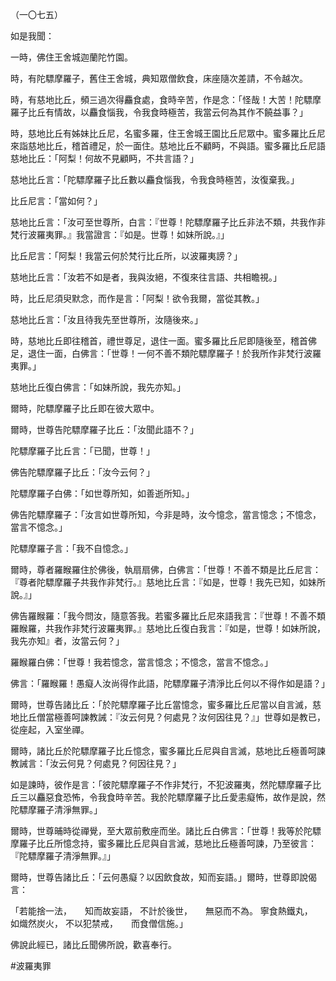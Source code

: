 （一〇七五）

如是我聞：

一時，佛住王舍城迦蘭陀竹園。

時，有陀驃摩羅子，舊住王舍城，典知眾僧飲食，床座隨次差請，不令越次。

時，有慈地比丘，頻三過次得麤食處，食時辛苦，作是念：「怪哉！大苦！陀驃摩羅子比丘有情故，以麤食惱我，令我食時極苦，我當云何為其作不饒益事？」

時，慈地比丘有姊妹比丘尼，名蜜多羅，住王舍城王園比丘尼眾中。蜜多羅比丘尼來詣慈地比丘，稽首禮足，於一面住。慈地比丘不顧眄，不與語。蜜多羅比丘尼語慈地比丘：「阿梨！何故不見顧眄，不共言語？」

慈地比丘言：「陀驃摩羅子比丘數以麤食惱我，令我食時極苦，汝復棄我。」

比丘尼言：「當如何？」

慈地比丘言：「汝可至世尊所，白言：『世尊！陀驃摩羅子比丘非法不類，共我作非梵行波羅夷罪。』我當證言：『如是。世尊！如妹所說。』」

比丘尼言：「阿梨！我當云何於梵行比丘所，以波羅夷謗？」

慈地比丘言：「汝若不如是者，我與汝絕，不復來往言語、共相瞻視。」

時，比丘尼須臾默念，而作是言：「阿梨！欲令我爾，當從其教。」

慈地比丘言：「汝且待我先至世尊所，汝隨後來。」

時，慈地比丘即往稽首，禮世尊足，退住一面。蜜多羅比丘尼即隨後至，稽首佛足，退住一面，白佛言：「世尊！一何不善不類陀驃摩羅子！於我所作非梵行波羅夷罪。」

慈地比丘復白佛言：「如妹所說，我先亦知。」

爾時，陀驃摩羅子比丘即在彼大眾中。

爾時，世尊告陀驃摩羅子比丘：「汝聞此語不？」

陀驃摩羅子比丘言：「已聞，世尊！」

佛告陀驃摩羅子比丘：「汝今云何？」

陀驃摩羅子白佛：「如世尊所知，如善逝所知。」

佛告陀驃摩羅子：「汝言如世尊所知，今非是時，汝今憶念，當言憶念；不憶念，當言不憶念。」

陀驃摩羅子言：「我不自憶念。」

爾時，尊者羅睺羅住於佛後，執扇扇佛，白佛言：「世尊！不善不類是比丘尼言：『尊者陀驃摩羅子共我作非梵行。』慈地比丘言：『如是，世尊！我先已知，如妹所說。』」

佛告羅睺羅：「我今問汝，隨意答我。若蜜多羅比丘尼來語我言：『世尊！不善不類羅睺羅，共我作非梵行波羅夷罪。』慈地比丘復白我言：『如是，世尊！如妹所說，我先亦知』者，汝當云何？」

羅睺羅白佛：「世尊！我若憶念，當言憶念；不憶念，當言不憶念。」

佛言：「羅睺羅！愚癡人汝尚得作此語，陀驃摩羅子清淨比丘何以不得作如是語？」

爾時，世尊告諸比丘：「於陀驃摩羅子比丘當憶念，蜜多羅比丘尼當以自言滅，慈地比丘僧當極善呵諫教誡：『汝云何見？何處見？汝何因往見？』」世尊如是教已，從座起，入室坐禪。

爾時，諸比丘於陀驃摩羅子比丘憶念，蜜多羅比丘尼與自言滅，慈地比丘極善呵諫教誡言：「汝云何見？何處見？何因往見？」

如是諫時，彼作是言：「彼陀驃摩羅子不作非梵行，不犯波羅夷，然陀驃摩羅子比丘三以麤惡食恐怖，令我食時辛苦。我於陀驃摩羅子比丘愛恚癡怖，故作是說，然陀驃摩羅子清淨無罪。」

爾時，世尊晡時從禪覺，至大眾前敷座而坐。諸比丘白佛言：「世尊！我等於陀驃摩羅子比丘所憶念持，蜜多羅比丘尼與自言滅，慈地比丘極善呵諫，乃至彼言：『陀驃摩羅子清淨無罪。』」

爾時，世尊告諸比丘：「云何愚癡？以因飲食故，知而妄語。」爾時，世尊即說偈言：

「若能捨一法，　　知而故妄語，
不計於後世，　　無惡而不為。
寧食熱鐵丸，　　如熾然炭火，
不以犯禁戒，　　而食僧信施。」

佛說此經已，諸比丘聞佛所說，歡喜奉行。








#波羅夷罪
